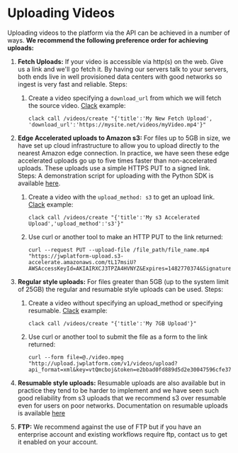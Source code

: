 # Uploading Videos

Uploading videos to the platform via the API can be achieved in a number of ways. **We recommend the following preference order for achieving uploads:**

1. **Fetch Uploads:** If your video is accessible via http(s) on the web. Give us a link and we'll go fetch it. By having our servers talk to your servers, both ends live in well provisioned data centers with good networks so ingest is very fast and reliable. Steps:
    1. Create a video specifying a ``download_url`` from which we will fetch the source video. [Clack](https://github.com/rmnl/clack) example: 

        ```
        clack call /videos/create "{'title':'My New Fetch Upload', 'download_url':'https://mysite.net/videos/myVideo.mp4'}"
        ```

2. **Edge Accelerated uploads to Amazon s3:** For files up to 5GB in size, we have set up cloud infrastructure to allow you to upload directly to the nearest Amazon edge connection. In practice, we have seen these edge accelerated uploads go up to five times faster than non-accelerated uploads. These uploads use a simple HTTPS PUT to a signed link. Steps:
    A demonstration script for uploading with the Python SDK is available [here](https://github.com/jwplayer/jwplatform-py/blob/master/examples/s3_upload.py).
    1. Create a video with the `upload_method: s3` to get an upload link. [Clack](https://github.com/rmnl/clack) example:

        ```
        clack call /videos/create "{'title':'My s3 Accelerated Upload','upload_method':'s3'}"
        ```
    
    2. Use curl or another tool to make an HTTP PUT to the link returned:

        ```
        curl --request PUT --upload-file /file_path/file_name.mp4 "https://jwplatform-upload.s3-accelerate.amazonaws.com/tL17msiU?AWSAccessKeyId=AKIAIRXCJ3TPZA4HVNYZ&Expires=1482770374&Signature=1%2Fl%2BL6%2FyOE05dNEbXHW8sw7TGF4%3D"
        ```

3. **Regular style uploads:** For files greater than 5GB (up to the system limit of 25GB) the regular and resumable style uploads can be used. Steps:
    1. Create a video without specifying an upload_method or specifying resumable. [Clack](https://github.com/rmnl/clack) example:

        ```
        clack call /videos/create "{'title':'My 7GB Upload'}"
        ```

    2. Use curl or another tool to submit the file as a form to the link returned:

        ```
        curl --form file=@./video.mpeg "http://upload.jwplatform.com/v1/videos/upload?api_format=xml&key=vtQmcboj&token=e2bbad0fd889d5d2e30047596cfe3789778257d2"
        ```

4. **Resumable style uploads:** Resumable uploads are also available but in practice they tend to be harder to implement and we have seen such good reliability from s3 uploads that we recommend s3 over resumable even for users on poor networks. Documentation on resumable uploads is available [here](https://developer.jwplayer.com/jw-platform/reference/v1/resumable_uploads.html)

5. **FTP:** We recommend against the use of FTP but if you have an enterprise account and existing workflows require ftp, contact us to get it enabled on your account.


